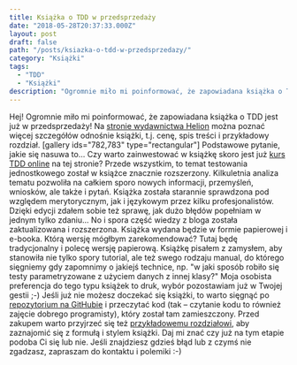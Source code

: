 ```yaml
---
title: Książka o TDD w przedsprzedaży
date: "2018-05-28T20:37:33.000Z"
layout: post
draft: false
path: "/posts/ksiazka-o-tdd-w-przedsprzedazy/"
category: "Książki"
tags:
  - "TDD"
  - "Książki"
description: "Ogromnie miło mi poinformować, że zapowiadana książka o TDD jest już w przedsprzedaży!"
---
```


Hej! Ogromnie miło mi poinformować, że zapowiadana książka o TDD jest już w przedsprzedaży! Na [stronie wydawnictwa Helion](https://helion.pl/ksiazki/tdd-techniki-programowania-sterowanego-testami-dariusz-wozniak,tddppr.htm) można poznać więcej szczegółów odnośnie książki, t.j. cenę, spis treści i przykładowy rozdział. \[gallery ids="782,783" type="rectangular"\] Podstawowe pytanie, jakie się nasuwa to... Czy warto zainwestować w książkę skoro jest już [kurs TDD online](http://dariuszwozniak.net/kurs-tdd/) na tej stronie? Przede wszystkim, to temat testowania jednostkowego został w książce znacznie rozszerzony. Kilkuletnia analiza tematu pozwoliła na całkiem sporo nowych informacji, przemyśleń, wniosków, ale także i pytań. Książka została starannie sprawdzona pod względem merytorycznym, jak i językowym przez kilku profesjonalistów. Dzięki edycji zdałem sobie też sprawę, jak dużo błędów popełniam w jednym tylko zdaniu... No i spora część wiedzy z bloga została zaktualizowana i rozszerzona. Książka wydana będzie w formie papierowej i e-booka. Którą wersję mógłbym zarekomendować? Tutaj będę tradycjonalny i polecę wersję papierową. Książkę pisałem z zamysłem, aby stanowiła nie tylko spory tutorial, ale też swego rodzaju manual, do którego sięgniemy gdy zapomnimy o jakiejś technice, np. "w jaki sposób robiło się testy parametryzowane z użyciem danych z innej klasy?" Moja osobista preferencja do tego typu książek to druk, wybór pozostawiam już w Twojej gestii ;-) Jeśli już nie możesz doczekać się książki, to warto sięgnąć po [repozytorium na GitHubie](https://github.com/dariusz-wozniak/TddBook-Code) i przeczytać kod (tak – czytanie kodu to również zajęcie dobrego programisty), który został tam zamieszczony. Przed zakupem warto przyjrzeć się też [przykładowemu rozdziałowi](https://helion.pl/eksiazki/tddppr.htm#hide), aby zaznajomić się z formułą i stylem książki. Daj mi znać czy już na tym etapie podoba Ci się lub nie. Jeśli znajdziesz gdzieś błąd lub z czymś nie zgadzasz, zapraszam do kontaktu i polemiki :-)